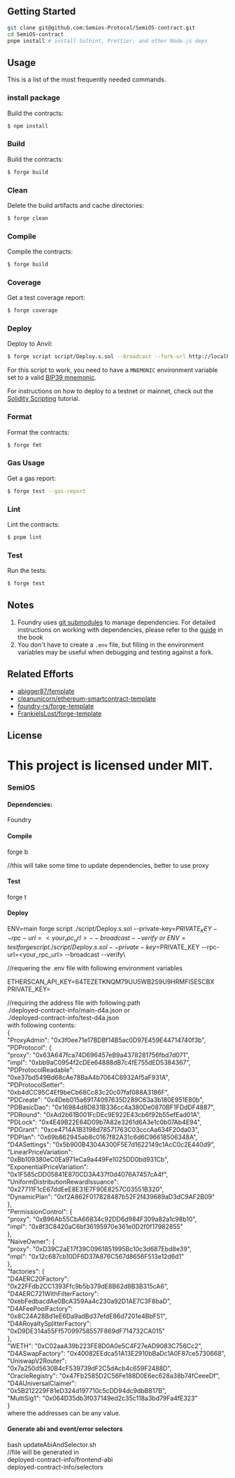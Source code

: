 

## Getting Started



```sh
git clone git@github.com:Semios-Protocol/SemiOS-contract.git
cd SemiOS-contract
pnpm install # install Solhint, Prettier, and other Node.js deps
```




## Usage

This is a list of the most frequently needed commands.



### install package 

Build the contracts:

```sh
$ npm install
```

### Build

Build the contracts:

```sh
$ forge build
```

### Clean

Delete the build artifacts and cache directories:

```sh
$ forge clean
```

### Compile

Compile the contracts:

```sh
$ forge build
```

### Coverage

Get a test coverage report:

```sh
$ forge coverage
```

### Deploy

Deploy to Anvil:

```sh
$ forge script script/Deploy.s.sol --broadcast --fork-url http://localhost:8545
```

For this script to work, you need to have a `MNEMONIC` environment variable set to a valid
[BIP39 mnemonic](https://iancoleman.io/bip39/).

For instructions on how to deploy to a testnet or mainnet, check out the
[Solidity Scripting](https://book.getfoundry.sh/tutorials/solidity-scripting.html) tutorial.

### Format

Format the contracts:

```sh
$ forge fmt
```

### Gas Usage

Get a gas report:

```sh
$ forge test --gas-report
```

### Lint

Lint the contracts:

```sh
$ pnpm lint
```

### Test

Run the tests:

```sh
$ forge test
```

## Notes

1. Foundry uses [git submodules](https://git-scm.com/book/en/v2/Git-Tools-Submodules) to manage dependencies. For
   detailed instructions on working with dependencies, please refer to the
   [guide](https://book.getfoundry.sh/projects/dependencies.html) in the book
2. You don't have to create a `.env` file, but filling in the environment variables may be useful when debugging and
   testing against a fork.

## Related Efforts

- [abigger87/femplate](https://github.com/abigger87/femplate)
- [cleanunicorn/ethereum-smartcontract-template](https://github.com/cleanunicorn/ethereum-smartcontract-template)
- [foundry-rs/forge-template](https://github.com/foundry-rs/forge-template)
- [FrankieIsLost/forge-template](https://github.com/FrankieIsLost/forge-template)

## License

This project is licensed under MIT.
=======
### SemiOS
#### Dependencies:
Foundry
#### Compile
forge b

//this will take some time to update dependencies, better to use proxy

#### Test
forge t

#### Deploy
ENV=main forge script ./script/Deploy.s.sol --private-key=$PRIVATE_KEY --rpc-url=<your_rpc_url> --broadcast  --verify\
or\
ENV=test forge script ./script/Deploy.s.sol --private-key=$PRIVATE_KEY --rpc-url=<your_rpc_url> --broadcast  --verify\

//requering the .env file with following environment variables

ETHERSCAN_API_KEY=64TEZETKNQM79UU5WB2S9U9HRMFISESCBX\
PRIVATE_KEY=<private-key-here>

//requiring the address file with following path\
./deployed-contract-info/main-d4a.json     or\
./deployed-contract-info/test-d4a.json\
with following contents:\
{\
  "ProxyAdmin": "0x3f0ee71e17BDBf14B5ac0D97E459E44714740f3b",\
  "PDProtocol": {\
    "proxy": "0x63A647fca74D696457eB9a4378281756fbd7d071",\
    "impl": "0xbb9aC0954f2cDEe64888dB7c4fE755dED5384367",\
    "PDProtocolReadable": "0xe37bd549Bd68cAe78BaA4b7064C6932Af5aF931A",\
    "PDProtocolSetter": "0xb4dCC95C4Ef9beCb68Cc83c20c07faf088A3186F",\
    "PDCreate": "0x4Deb015a69174097635D289C63a3b180E951E80b",\
    "PDBasicDao": "0x16984d8D831B336cc4a380De0870BF1FDdDF4887",\
    "PDRound": "0xAd2b61B001FcDEc9E922E43cb6f92b55efEad01A",\
    "PDLock": "0x4E49B22E64D09b7A82e3261d6A3e1c0b07Ab4E94",\
    "PDGrant": "0xce4714A1B3198d78571763C03cccAa634F20da03",\
    "PDPlan": "0x69b862945ab8c0167f82A31c6d6C96618506348A",\
    "D4ASettings": "0x5b900B4304A300F5E7d1622149c1AcC0c2E440d9",\
    "LinearPriceVariation": "0xBb109380eC0Ea971eCa9a449Fe1025DD0bd931Cb",\
    "ExponentialPriceVariation": "0x1F585cDD05841E870CD3A437f0d4076A7457cA4f",\
    "UniformDistributionRewardIssuance": "0x27711F1cE67ddEeE8E31E7F90E8257C03551B320",\
    "DynamicPlan": "0xf2A862F017828487b52F2f439689aD3dC9AF2B09"\
  },\
  "PermissionControl": {\
    "proxy": "0xB96Ab55CbA66834c92DD6d984F309a82a1c98b10",\
    "impl": "0x8f3C8420aC6bf36195970e361e0D2f0f17982855"\
  },\
  "NaiveOwner": {\
    "proxy": "0xD39C2aE17f39C0961851995Bc10c3d687Ebd8e39",\
    "impl": "0x12c687cb10DF6D37A876C567d8656F513e12d6d1"\
  },\
  "factories": {\
    "D4AERC20Factory": "0x22FFdb2CC1393Ffc9b5b379dE8B62d8B3B315cA6",\
    "D4AERC721WithFilterFactory": "0xebFedbacdAe0BcA359Aa4c230a92D1AE7C3F8baD",\
    "D4AFeePoolFactory": "0x8C24A28Bd1eE6Da9adBd37efdE86d7201e4BbF51",\
    "D4ARoyaltySplitterFactory": "0xD9DE314a55Ff57099758557F869dF714732CA015"\
  },\
  "WETH": "0xC02aaA39b223FE8D0A0e5C4F27eAD9083C756Cc2",\
  "D4ASwapFactory": "0x40082EEdca51A13E2910bBaDc1A0F87ce5730668",\
  "UniswapV2Router": "0x7a250d5630B4cF539739dF2C5dAcb4c659F2488D",\
  "OracleRegistry": "0x47Fb2585D2C56Fe188D0E6ec628a38b74fCeeeDf",\
  "D4AUniversalClaimer": "0x5B212229F81eD324d197710c5cDD94dc9dbB817B",\
  "MultiSig1": "0x064D35db3f037149ed2c35c118a3bd79Fa4fE323"\
}\
where the addresses can be any value.

#### Generate abi and event/error selectors
bash updateAbiAndSelector.sh\
//file will be generated in\
deployed-contract-info/frontend-abi\
deployed-contract-info/selectors

